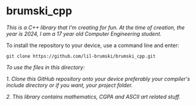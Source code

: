# brumski_cpp

*This is a C++ library that I'm creating for fun. At the time of creation, the year is 2024, I am a 17 year old Computer Engineering student.*


To install the repository to your device, use a command line and enter:

```git clone https://github.com/lil-brumski/brumski_cpp.git```

*To use the files in this directory:*
   
*1. Clone this GitHub repository onto your device  preferably your compiler's include directory or if you want, your project folder.*

*2. This library contains mathematics, CGPA and ASCII art related stuff.*
